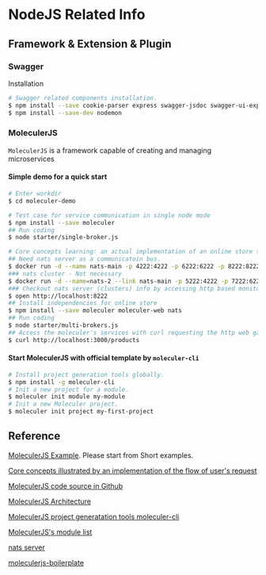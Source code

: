 # NodeJS Related Info

## Framework & Extension & Plugin

### Swagger

Installation

```bash
# Swagger related components installation.
$ npm install --save cookie-parser express swagger-jsdoc swagger-ui-express
$ npm install --save-dev nodemon
```

### MoleculerJS

`MoleculerJS` is a framework capable of creating and managing microservices

#### Simple demo for a quick start

```bash
# Enter workdir
$ cd moleculer-demo

# Test case for service communication in single node mode
$ npm install --save moleculer
## Run coding
$ node starter/single-broker.js

# Core concepts learning: an actual implementation of an online store showing the flow of user's request.
## Need nats server as a communicatoin bus.
$ docker run -d --name nats-main -p 4222:4222 -p 6222:6222 -p 8222:8222 nats
### nats cluster - Not necessary
$ docker run -d --name=nats-2 --link nats-main -p 5222:4222 -p 7222:6222 -p 9222:8222 nats -c nats-server.conf --routes=nats-route://ruser:T0pS3cr3t@nats-main:6222 -DV
### Checkout nats server (clusters) info by accessing http based monitor service with browser.
$ open http://localhost:8222
## Install independencies for online store
$ npm install --save moleculer moleculer-web nats
## Run coding
$ node starter/multi-brokers.js
## Access the moleculer's services with curl requesting the http web gateway server.
$ curl http://localhost:3000/products
```

#### Start MoleculerJS with official template by `moleculer-cli`

```bash
# Install project generation tools globally.
$ npm install -g moleculer-cli
# Init a new project for a module.
$ moleculer init module my-module
# Init a new Moleculer project.
$ moleculer init project my-first-project
```

## Reference

[MoleculerJS Example](https://moleculer.services/docs/0.14/examples.html). Please start from Short examples.

[Core concepts illustrated by an implementation of the flow of user's request](https://moleculer.services/docs/0.14/concepts.html)

[MoleculerJS code source in Github](https://github.com/moleculerjs/moleculer)

[MoleculerJS Architecture](https://wiredelta.com/moleculerjs-framework-for-nodejs/)

[MoleculerJS project generatation tools moleculer-cli](https://www.npmjs.com/package/moleculer-cli)

[MoleculerJS's module list](https://moleculer.services/modules.html)

[nats server](https://hub.docker.com/_/nats/)

[moleculerjs-boilerplate](https://pankod.github.io/moleculerjs-boilerplate/docs/setup)
